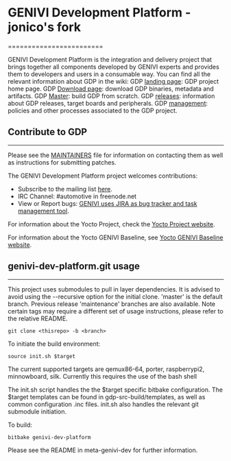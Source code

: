 # GENIVI Development Platform - jonico's fork
========================

GENIVI Development Platform is the integration and delivery project that brings together all components developed by GENIVI experts and provides them to developers and users in a consumable way. You can find all the relevant information about GDP in the wiki:
GDP [landing page](https://projects.genivi.org/gdp): GDP project home page.
GDP [Download page](https://projects.genivi.org/gdp/download): download GDP binaries, metadata and artifacts.
GDP [Master](https://projects.genivi.org/gdp/master): build GDP from scratch.
GDP [releases](https://projects.genivi.org/gdp/releases): information about GDP releases, target boards and peripherals.
GDP [management](https://projects.genivi.org/gdp/management): policies and other processes associated to the GDP project.

## Contribute to GDP
----------------------------

Please see the  [MAINTAINERS](https://github.com/genivi/meta-genivi-dev/blob/master/MAINTAINERS) file for information on contacting them as well as instructions for submitting patches.

The GENIVI Development Platform project welcomes contributions:
* Subscribe to the mailing list [here](https://lists.genivi.org/mailman/listinfo/genivi-projects).
* IRC Channel: #automotive in freenode.net
* View or Report bugs: [GENIVI uses JIRA as bug tracker and task management tool](https://at.projects.genivi.org/jira/projects/GDP/issues).

For information about the Yocto Project, check the [Yocto Project website](https://www.yoctoproject.org).  

For information about the Yocto GENIVI Baseline, see [Yocto GENIVI Baseline website](http://projects.genivi.org/GENIVI_Baselines/meta-ivi).

## genivi-dev-platform.git usage
------------------------------------

This project uses submodules to pull in layer dependencies.
It is advised to avoid using the --recursive option for the
initial clone. 'master' is the default branch. Previous release
'maintenance' branches are also available. Note certain tags
may require a different set of usage instructions, please refer
to the relative README.
```
git clone <thisrepo> -b <branch>
```
To initiate the build environment:
```
source init.sh $target
```
The current supported targets are qemux86-64, porter, raspberrypi2, minnowboard, silk.
Currently this requires the use of the bash shell

The init.sh script handles the the $target specific bitbake configuration.
The $target templates can be found in gdp-src-build/templates, as well as common
configuration .inc files. init.sh also handles the relevant git submodule
initiation.

To build:
```
bitbake genivi-dev-platform
```

Please see the README in meta-genivi-dev for further information.
